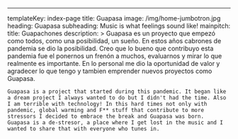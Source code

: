 ---
templateKey: index-page
title: Guapasa
image: /img/home-jumbotron.jpg
heading: Guapasa
subheading: Music is what feelings sound like!
mainpitch:
  title: Guapachones
  description: >
    Guapasa es un proyecto que empezó como todos, como una posibilidad, un sueño. En estos años cabrones de pandemia se dio la posibilidad. Creo que lo bueno que contribuyo esta pandemia fue el ponernos un frenón a muchos, evaluarnos y mirar lo que realmente es importante. En lo personal me dio la oportunidad de valor y agradecer lo que tengo y tambien emprender nuevos proyectos como Guapasa.

    Guapasa is a project that started during this pandemic. It began like a dream project I always wanted to do but I didn't had the time. Also I am terrible with technology! In this hard times not only with pandemic, global warming and F** stuff that contribute to more stressors I decided to embrace the break and Guapasa was born.  Guapasa is a de-stresor, a place where I get lost in the music and I wanted to share that with everyone who tunes in.